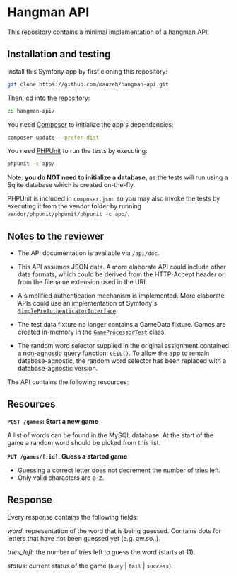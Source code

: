 # Hangman API #

This repository contains a minimal implementation of a hangman API.

## Installation and testing ##

Install this Symfony app by first cloning this repository:

```bash
git clone https://github.com/mauzeh/hangman-api.git
```

Then, cd into the repository:

```bash
cd hangman-api/
```

You need [Composer](https://getcomposer.org/doc/00-intro.md) to initialize the app's dependencies:

```bash
composer update --prefer-dist
```

You need [PHPUnit](https://phpunit.de/manual/current/en/installation.html) to run the tests by executing:

```bash
phpunit -c app/
```

Note: **you do NOT need to initialize a database**, as the tests will run using a Sqlite database which is created on-the-fly.

PHPUnit is included in `composer.json` so you may also invoke the tests by executing it from the vendor folder by running `vendor/phpunit/phpunit/phpunit -c app/`.

## Notes to the reviewer ##
 
* The API documentation is available via `/api/doc`.

* This API assumes JSON data. A more elaborate API could include other data formats, which could be derived from the HTTP-Accept header or from the filename extension used in the URI.

* A simplified authentication mechanism is implemented. More elaborate APIs could use an implementation of Symfony's [`SimplePreAuthenticatorInterface`](http://api.symfony.com/2.6/Symfony/Component/Security/Core/Authentication/SimplePreAuthenticatorInterface.html).

* The test data fixture no longer contains a GameData fixture. Games are created in-memory in the [`GameProcessorTest`](src/Hangman/Bundle/ApiBundle/Tests/GameProcessorTest.php) class.

* The random word selector supplied in the original assignment contained a non-agnostic query function: `CEIL()`. To allow the app to remain database-agnostic, the random word selector has been replaced with a database-agnostic version.

The API contains the following resources:

## Resources ##

**`POST /games`: Start a new game**

A list of words can be found in the MySQL database. At the start of the game a random word should be picked from this list.

**`PUT /games/[:id]`: Guess a started game**

- Guessing a correct letter does not decrement the number of tries left.
- Only valid characters are a-z.

## Response ##

Every response contains the following fields:

*word*: representation of the word that is being guessed. Contains dots for letters that have not been guessed yet (e.g. aw.so..).

*tries_left*: the number of tries left to guess the word (starts at 11).

*status*: current status of the game (`busy` | `fail` | `success`).